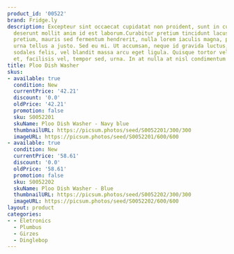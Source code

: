```yaml
---
product_id: '00522'
brand: Fridge.ly
description: Excepteur sint occaecat cupidatat non proident, sunt in culpa qui officia
  deserunt mollit anim id est laborum.Curabitur pretium tincidunt lacus. Praesent
  pretium, mauris sed fermentum hendrerit, nulla lorem iaculis magna, pulvinar scelerisque
  urna tellus a justo. Sed eu mi. Ut accumsan, neque id gravida luctus, arcu pede
  sodales felis, vel blandit massa arcu eget ligula. Quisque tortor velit, scelerisque
  et, facilisis vel, tempor sed, urna. In at nulla at nisl condimentum aliquet.
title: Ploo Dish Washer
skus:
- available: true
  condition: New
  currentPrice: '42.21'
  discount: '0.0'
  oldPrice: '42.21'
  promotion: false
  sku: S0052201
  skuName: Ploo Dish Washer - Navy blue
  thumbnailURL: https://picsum.photos/seed/S0052201/300/300
  imageURL: https://picsum.photos/seed/S0052201/600/600
- available: true
  condition: New
  currentPrice: '58.61'
  discount: '0.0'
  oldPrice: '58.61'
  promotion: false
  sku: S0052202
  skuName: Ploo Dish Washer - Blue
  thumbnailURL: https://picsum.photos/seed/S0052202/300/300
  imageURL: https://picsum.photos/seed/S0052202/600/600
layout: product
categories:
- - Eletronics
  - Plumbus
  - Girzes
  - Dinglebop
---
```

